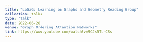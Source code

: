 ```yaml
---
title: "LoGaG: Learning on Graphs and Geometry Reading Group"
collection: talks
type: "Talk"
date: 2022-06-28 
venue: "Graph Ordering Attention Networks"
link: https://www.youtube.com/watch?v=9CJs5TL-CSs
---
```

